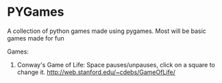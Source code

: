 # PYGames
A collection of python games made using pygames.
Most will be basic games made for fun


Games:

1. Conway's Game of Life: Space pauses/unpauses, click on a square to change it. http://web.stanford.edu/~cdebs/GameOfLife/
